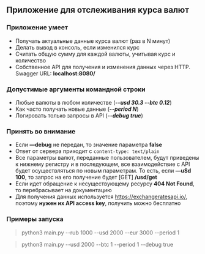  ## Приложение для отслеживания курса валют

### Приложение умеет
- Получать актуальные данные курса валют (раз в N минут)
- Делать вывод в консоль, если изменился курс
- Считать общую сумму для каждой валюты, учитывая курс и количество 
- Собственное API для получения и изменения данных через HTTP. Swagger URL: **localhost:8080/**

### Допустимые аргументы командной строки
- Любые валюты в любом количестве (_**--usd 30.3 --btc 0.12**_)
- Как часто получать новые данные (_**--period N**_)
- Логировать только запросы в API (_**--debug true**_)

### Принять во внимание
- Если **—debug** не передан, то значение параметра **false**
- Ответ от сервера приходит с `content-type: text/plain`
- Все параметры валют, переданные пользователем, будут приведены к нижнему регистру и в последующем, все взаимодействие с API будет осуществляться по новым параметрам. То есть, если **—uSd 100**, то запрос на его получение будет [GET] **/usd/get**
- Если идет обращение к несуществующему ресурсу **404 Not Found**, то перебрасывает на документацию
- Для получения данных используется https://exchangeratesapi.io/, поэтому **нужен их API access key**, получить можно бесплатно

### Примеры запуска
> python3 main.py --rub 1000 --usd 2000 --eur 3000 --period 1

> python3 main.py --usd 2000 --btc 1 --period 1 --debug true
